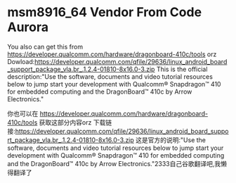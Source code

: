 # msm8916_64 Vendor From Code Aurora
You also can get this from https://developer.qualcomm.com/hardware/dragonboard-410c/tools orz
Dowload:https://developer.qualcomm.com/qfile/29636/linux_android_board_support_package_vla.br_.1.2.4-01810-8x16.0-3.zip
This is the official description:"Use the software, documents and video tutorial resources below to jump start your development with Qualcomm® Snapdragon™ 410 for embedded computing and the DragonBoard™ 410c by Arrow Electronics."

你也可以在 https://developer.qualcomm.com/hardware/dragonboard-410c/tools 获取这部分内容orz
下载链接:https://developer.qualcomm.com/qfile/29636/linux_android_board_support_package_vla.br_.1.2.4-01810-8x16.0-3.zip
这是官方的说明:"Use the software, documents and video tutorial resources below to jump start your development with Qualcomm® Snapdragon™ 410 for embedded computing and the DragonBoard™ 410c by Arrow Electronics."2333自己谷歌翻译吧,我懒得翻译了
